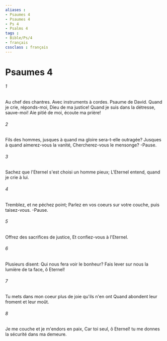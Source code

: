 ```yaml
---
aliases : 
- Psaumes 4
- Psaumes 4
- Ps 4
- Psalms 4
tags : 
- Bible/Ps/4
- français
cssclass : français
---
```


# Psaumes 4

###### 1
Au chef des chantres. Avec instruments à cordes. Psaume de David. Quand je crie, réponds-moi, Dieu de ma justice! Quand je suis dans la détresse, sauve-moi! Aie pitié de moi, écoute ma prière!
###### 2
Fils des hommes, jusques à quand ma gloire sera-t-elle outragée? Jusques à quand aimerez-vous la vanité, Chercherez-vous le mensonge? -Pause.
###### 3
Sachez que l'Eternel s'est choisi un homme pieux; L'Eternel entend, quand je crie à lui.
###### 4
Tremblez, et ne péchez point; Parlez en vos coeurs sur votre couche, puis taisez-vous. -Pause.
###### 5
Offrez des sacrifices de justice, Et confiez-vous à l'Eternel.
###### 6
Plusieurs disent: Qui nous fera voir le bonheur? Fais lever sur nous la lumière de ta face, ô Eternel!
###### 7
Tu mets dans mon coeur plus de joie qu'ils n'en ont Quand abondent leur froment et leur moût.
###### 8
Je me couche et je m'endors en paix, Car toi seul, ô Eternel! tu me donnes la sécurité dans ma demeure.
